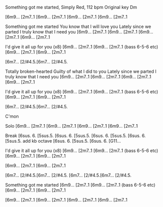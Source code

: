Something got me started, Simply Red, 112 bpm
Original key Dm

[6m9... [2m7..1 [6m9... [2m7..1
[6m9... [2m7..1 [6m9... [2m7..1

Something got me started
You know that I will love you
Lately since we parted
I truly know that I need you
[6m9... [2m7..1 [6m9... [2m7..1
[6m9... [2m7..1 [6m9... [2m7..1

I'd give it all up for you (x8)
[6m9... [2m7..1 [6m9... [2m7..1  (bass 6-5-6 etc)
[6m9... [2m7..1 [6m9... [2m7..1

[6m7... [2/#4.5.[6m7... [2/#4.5.

Totally broken-hearted
Guilty of what I did to you
Lately since we parted
I truly know that I need you
[6m9... [2m7..1 [6m9... [2m7..1
[6m9... [2m7..1 [6m9... [2m7..1

I'd give it all up for you (x8)
[6m9... [2m7..1 [6m9... [2m7..1  (bass 6-5-6 etc)
[6m9... [2m7..1 [6m9... [2m7..1

[6m7... [2/#4.5.[6m7... [2/#4.5.

C'mon

Solo
[6m9... [2m7..1 [6m9... [2m7..1
[6m9... [2m7..1 [6m9... [2m7..1

Break
[6sus. 6. [5sus.5. [6sus. 6. [5sus.5. 
[6sus. 6. [5sus.5. [6sus. 6. [5sus.5. add kb octave
[6sus. 6. [5sus.5. [6sus. 6. [G11...

I'd give it all up for you (x8)
[6m9... [2m7..1 [6m9... [2m7..1  (bass 6-5-6 etc)
[6m9... [2m7..1 [6m9... [2m7..1

[6m9... [2m7..1 [6m9... [2m7..1

[6m7... [2/#4.5.[6m7... [2/#4.5.
[6m7... [2/#4.5.[6m7... [2/#4.5.

Something got me started
[6m9... [2m7..1 [6m9... [2m7..1  (bass 6-5-6 etc)
[6m9... [2m7..1 [6m9... [2m7..1

[6m9... [2m7..1 [6m9... [2m7..1
[6m9... [2m7..1 [6m9... [2m7..1